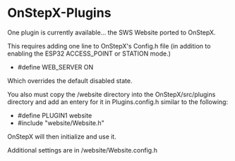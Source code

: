 # OnStepX-Plugins

One plugin is currently available... the SWS Website ported to OnStepX.

This requires adding one line to OnStepX's Config.h file (in addition to enabling the ESP32 ACCESS_POINT or STATION mode.)

- #define WEB_SERVER ON

Which overrides the default disabled state.

You also must copy the /website directory into the OnStepX/src/plugins directory and add an entery for it in Plugins.config.h similar to the following:

- #define PLUGIN1 website 
- #include "website/Website.h"

OnStepX will then initialize and use it.

Additional settings are in /website/Website.config.h
